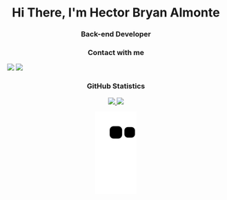 <h1 align="center">Hi There, I'm Hector Bryan Almonte</h1>
<h3 align="center">Back-end Developer</h3>


<h3 align="center">Contact with me</h3>
<div>
    <a href = "mailto:hbalmontess272@gmail.com"><img src="https://img.shields.io/badge/-Gmail-%23333?style=for-the-badge&logo=gmail&logoColor=red" target="_blank"><a>
    <a href="https://www.linkedin.com/in/hector-bryan-almonte-soto-a37133242/" target="_blank"><img src="https://img.shields.io/badge/-LinkedIn-%230077B5?style=for-the-badge&logo=linkedin&logoColor=white" target="_blank"></a> 
</div>


<h3 align="center">GitHub Statistics</h3>

<div align="center">
  <a href="https://github.com/HhAlmonte">
  <img height="180em" src="https://github-readme-stats.vercel.app/api?username=HhAlmonte&show_icons=true&theme=dracula&include_all_commits=true&count_private=true"/>
  <img height="180em" src="https://github-readme-stats.vercel.app/api/top-langs/?username=HhAlmonte&layout=compact&langs_count=7&theme=dracula"/>
</div>

<div align="center">

  ![Snake animation](https://github.com/rafaballerini/rafaballerini/blob/output/github-contribution-grid-snake.svg) 
</div>
